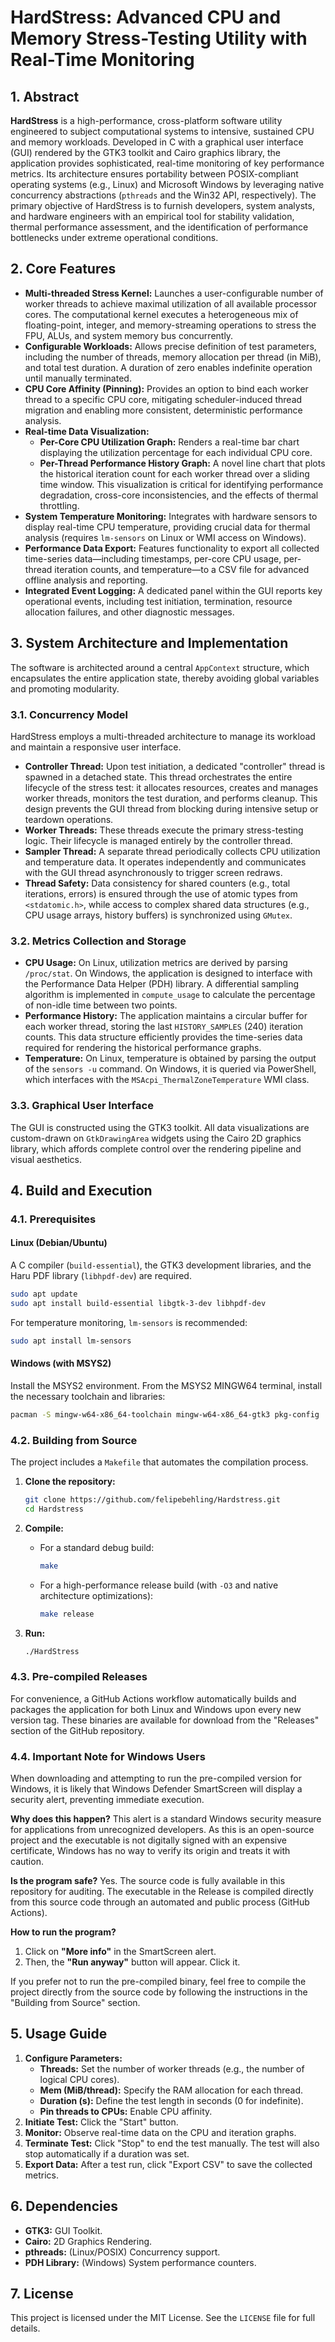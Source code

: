 # HardStress: Advanced CPU and Memory Stress-Testing Utility with Real-Time Monitoring

## 1\. Abstract

**HardStress** is a high-performance, cross-platform software utility engineered to subject computational systems to intensive, sustained CPU and memory workloads. Developed in C with a graphical user interface (GUI) rendered by the GTK3 toolkit and Cairo graphics library, the application provides sophisticated, real-time monitoring of key performance metrics. Its architecture ensures portability between POSIX-compliant operating systems (e.g., Linux) and Microsoft Windows by leveraging native concurrency abstractions (`pthreads` and the Win32 API, respectively). The primary objective of HardStress is to furnish developers, system analysts, and hardware engineers with an empirical tool for stability validation, thermal performance assessment, and the identification of performance bottlenecks under extreme operational conditions.

## 2\. Core Features

  * **Multi-threaded Stress Kernel:** Launches a user-configurable number of worker threads to achieve maximal utilization of all available processor cores. The computational kernel executes a heterogeneous mix of floating-point, integer, and memory-streaming operations to stress the FPU, ALUs, and system memory bus concurrently.
  * **Configurable Workloads:** Allows precise definition of test parameters, including the number of threads, memory allocation per thread (in MiB), and total test duration. A duration of zero enables indefinite operation until manually terminated.
  * **CPU Core Affinity (Pinning):** Provides an option to bind each worker thread to a specific CPU core, mitigating scheduler-induced thread migration and enabling more consistent, deterministic performance analysis.
  * **Real-time Data Visualization:**
      * **Per-Core CPU Utilization Graph:** Renders a real-time bar chart displaying the utilization percentage for each individual CPU core.
      * **Per-Thread Performance History Graph:** A novel line chart that plots the historical iteration count for each worker thread over a sliding time window. This visualization is critical for identifying performance degradation, cross-core inconsistencies, and the effects of thermal throttling.
  * **System Temperature Monitoring:** Integrates with hardware sensors to display real-time CPU temperature, providing crucial data for thermal analysis (requires `lm-sensors` on Linux or WMI access on Windows).
  * **Performance Data Export:** Features functionality to export all collected time-series data—including timestamps, per-core CPU usage, per-thread iteration counts, and temperature—to a CSV file for advanced offline analysis and reporting.
  * **Integrated Event Logging:** A dedicated panel within the GUI reports key operational events, including test initiation, termination, resource allocation failures, and other diagnostic messages.

## 3\. System Architecture and Implementation

The software is architected around a central `AppContext` structure, which encapsulates the entire application state, thereby avoiding global variables and promoting modularity.

### 3.1. Concurrency Model

HardStress employs a multi-threaded architecture to manage its workload and maintain a responsive user interface.

  * **Controller Thread:** Upon test initiation, a dedicated "controller" thread is spawned in a detached state. This thread orchestrates the entire lifecycle of the stress test: it allocates resources, creates and manages worker threads, monitors the test duration, and performs cleanup. This design prevents the GUI thread from blocking during intensive setup or teardown operations.
  * **Worker Threads:** These threads execute the primary stress-testing logic. Their lifecycle is managed entirely by the controller thread.
  * **Sampler Thread:** A separate thread periodically collects CPU utilization and temperature data. It operates independently and communicates with the GUI thread asynchronously to trigger screen redraws.
  * **Thread Safety:** Data consistency for shared counters (e.g., total iterations, errors) is ensured through the use of atomic types from `<stdatomic.h>`, while access to complex shared data structures (e.g., CPU usage arrays, history buffers) is synchronized using `GMutex`.

### 3.2. Metrics Collection and Storage

  * **CPU Usage:** On Linux, utilization metrics are derived by parsing `/proc/stat`. On Windows, the application is designed to interface with the Performance Data Helper (PDH) library. A differential sampling algorithm is implemented in `compute_usage` to calculate the percentage of non-idle time between two points.
  * **Performance History:** The application maintains a circular buffer for each worker thread, storing the last `HISTORY_SAMPLES` (240) iteration counts. This data structure efficiently provides the time-series data required for rendering the historical performance graphs.
  * **Temperature:** On Linux, temperature is obtained by parsing the output of the `sensors -u` command. On Windows, it is queried via PowerShell, which interfaces with the `MSAcpi_ThermalZoneTemperature` WMI class.

### 3.3. Graphical User Interface

The GUI is constructed using the GTK3 toolkit. All data visualizations are custom-drawn on `GtkDrawingArea` widgets using the Cairo 2D graphics library, which affords complete control over the rendering pipeline and visual aesthetics.

## 4\. Build and Execution

### 4.1. Prerequisites

#### Linux (Debian/Ubuntu)

A C compiler (`build-essential`), the GTK3 development libraries, and the Haru PDF library (`libhpdf-dev`) are required.

```bash
sudo apt update
sudo apt install build-essential libgtk-3-dev libhpdf-dev
```

For temperature monitoring, `lm-sensors` is recommended:

```bash
sudo apt install lm-sensors
```

#### Windows (with MSYS2)

Install the MSYS2 environment. From the MSYS2 MINGW64 terminal, install the necessary toolchain and libraries:

```bash
pacman -S mingw-w64-x86_64-toolchain mingw-w64-x86_64-gtk3 pkg-config
```

### 4.2. Building from Source

The project includes a `Makefile` that automates the compilation process.

1.  **Clone the repository:**

    ```bash
    git clone https://github.com/felipebehling/Hardstress.git
    cd Hardstress
    ```

2.  **Compile:**

      * For a standard debug build:
        ```bash
        make
        ```
      * For a high-performance release build (with `-O3` and native architecture optimizations):
        ```bash
        make release
        ```

3.  **Run:**

    ```bash
    ./HardStress
    ```

### 4.3. Pre-compiled Releases

For convenience, a GitHub Actions workflow automatically builds and packages the application for both Linux and Windows upon every new version tag. These binaries are available for download from the "Releases" section of the GitHub repository.

### 4.4. Important Note for Windows Users

When downloading and attempting to run the pre-compiled version for Windows, it is likely that Windows Defender SmartScreen will display a security alert, preventing immediate execution.

**Why does this happen?**
This alert is a standard Windows security measure for applications from unrecognized developers. As this is an open-source project and the executable is not digitally signed with an expensive certificate, Windows has no way to verify its origin and treats it with caution.

**Is the program safe?**
Yes. The source code is fully available in this repository for auditing. The executable in the Release is compiled directly from this source code through an automated and public process (GitHub Actions).

**How to run the program?**
1.  Click on **"More info"** in the SmartScreen alert.
2.  Then, the **"Run anyway"** button will appear. Click it.

If you prefer not to run the pre-compiled binary, feel free to compile the project directly from the source code by following the instructions in the "Building from Source" section.

## 5\. Usage Guide

1.  **Configure Parameters:**
      * **Threads:** Set the number of worker threads (e.g., the number of logical CPU cores).
      * **Mem (MiB/thread):** Specify the RAM allocation for each thread.
      * **Duration (s):** Define the test length in seconds (0 for indefinite).
      * **Pin threads to CPUs:** Enable CPU affinity.
2.  **Initiate Test:** Click the "Start" button.
3.  **Monitor:** Observe real-time data on the CPU and iteration graphs.
4.  **Terminate Test:** Click "Stop" to end the test manually. The test will also stop automatically if a duration was set.
5.  **Export Data:** After a test run, click "Export CSV" to save the collected metrics.

## 6\. Dependencies

  * **GTK3:** GUI Toolkit.
  * **Cairo:** 2D Graphics Rendering.
  * **pthreads:** (Linux/POSIX) Concurrency support.
  * **PDH Library:** (Windows) System performance counters.

## 7\. License

This project is licensed under the MIT License. See the `LICENSE` file for full details.
